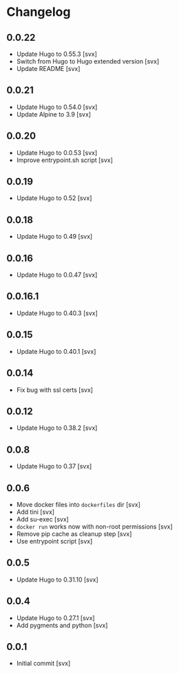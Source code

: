 # Changelog

## 0.0.22

* Update Hugo to 0.55.3 [svx]
* Switch from Hugo to Hugo extended version [svx]
* Update README [svx]

## 0.0.21

* Update Hugo to 0.54.0 [svx]
* Update Alpine to 3.9 [svx]

## 0.0.20

* Update Hugo to 0.0.53 [svx]
* Improve entrypoint.sh script [svx]

## 0.0.19

* Update Hugo to 0.52 [svx]

## 0.0.18

* Update Hugo to 0.49 [svx]

## 0.0.16

* Update Hugo to 0.0.47 [svx]

## 0.0.16.1

* Update Hugo to 0.40.3 [svx]

## 0.0.15

* Update Hugo to 0.40.1 [svx]

## 0.0.14

* Fix bug with ssl certs [svx]

## 0.0.12

* Update Hugo to 0.38.2 [svx]

## 0.0.8

* Update Hugo to 0.37 [svx]

## 0.0.6

* Move docker files into ``dockerfiles`` dir [svx]
* Add tini [svx]
* Add su-exec [svx]
* ``docker run`` works now with non-root permissions [svx]
* Remove pip cache as cleanup step [svx]
* Use entrypoint script [svx]

## 0.0.5

* Update Hugo to 0.31.10 [svx]

## 0.0.4

* Update Hugo to 0.27.1 [svx]
* Add pygments and python [svx]

## 0.0.1

* Initial commit [svx]

